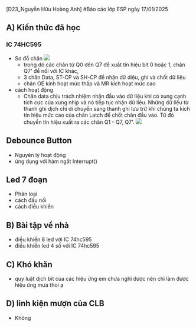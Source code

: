 [D23_Nguyễn Hữu Hoàng Anh]
#Báo cáo lớp ESP ngày 17/01/2025
## A) Kiến thức đã học

### IC 74HC595
- Sơ đồ chân
  ![](https://github.com/user-attachments/assets/9d8c256a-6ef7-4761-9e64-dcd399b7b0be)
  - trong đó các chân từ Q0 đến Q7 để xuất tín hiệu bit 0 hoặc 1, chân Q7' để nối với IC khác,
  - 3 chân Data, ST-CP và SH-CP để nhận dữ diệu, ghi và chốt dữ liệu
  - chân OE kính hoạt mức thấp và MR kích hoạt mức cao 
- cách hoạt động
  - Chân data chịu trách nhiệm nhận đầu vào dữ liệu khi có xung cạnh tích cực của xung nhịp và nó tiếp tục nhận dữ liệu. Những dữ liệu từ thanh ghi dịch chỉ di chuyển sang thanh ghi lưu trữ khi chúng ta kích tín hiệu mức cao của chân Latch để chốt chân đầu vào. Từ đó chuyển tín hiệu xuất ra các chân Q1 - Q7, Q7'.
    ![](https://blog.mecsu.vn/wp-content/uploads/2021/10/Nguyen-ly-lam-viec-cua-thanh-ghi-dich-74HC595.gif)

## Debounce Button
- Nguyên lý hoạt động
- ứng dụng với hàm ngắt Interrupt()
## Led 7 đoạn
- Phân loại
- cách đấu nối
- cách điều khiển

## B) Bài tập về nhà
- điều khiển 8 led với IC 74hc595
- điều khiển led 4 số với IC 74hc595

## C) Khó khăn 
- quy luật dịch bit của các hiệu ứng em chưa nghĩ được nên chỉ làm được hiệu ứng mưa thoi ạ
## D) linh kiện mượn của CLB
- Không
